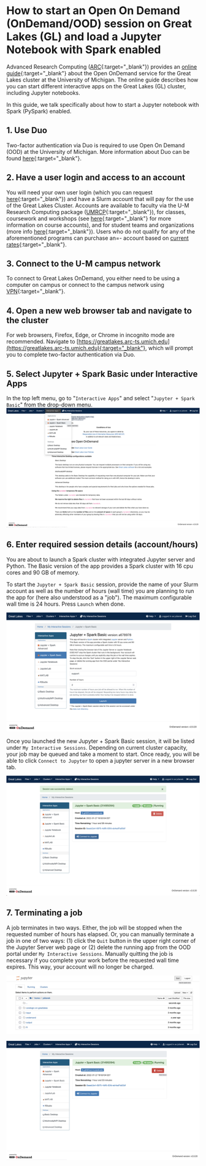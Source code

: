 
# How to start an Open On Demand (OnDemand/OOD) session on Great Lakes (GL) and load a Jupyter Notebook with Spark enabled

Advanced Research Computing ([ARC](https://arc.umich.edu/){:target="_blank"})  provides an [online guide](https://arc.umich.edu/open-ondemand/){:target="_blank"} about the Open OnDemand service for the Great Lakes cluster at the University of Michigan. The online guide describes how you can start different interactive apps on the Great Lakes (GL) cluster, including Jupyter notebooks.

In this guide, we talk specifically about how to start a Jupyter notebook with Spark (PySpark) enabled.

## 1. Use Duo
Two-factor authentication via Duo is required to use Open On Demand (OOD) at the University of Michigan. More information about Duo can be found [here](https://safecomputing.umich.edu/two-factor-authentication){:target="_blank"}.

## 2. Have a user login and access to an account
You will need your own user login (which you can request [here](https://arc.umich.edu/login-request){:target="_blank"}) and have a Slurm account that will pay for the use of the Great Lakes Cluster. Accounts are available to faculty via the U-M Research Computing package ([UMRCP](https://arc.umich.edu/umrcp/){:target="_blank"}),  for classes, coursework and workshops (see [here](https://arc.umich.edu/greatlakes/course-accounts/){:target="_blank"} for more information on course accounts), and for student teams and organizations (more info [here](https://arc.umich.edu/greatlakes/studentteams/){:target="_blank"}). Users who do not qualify for any of the aforementioned programs can purchase an=- account based on  [current rates](https://arc.umich.edu/greatlakes/rates/){:target="_blank"}.

## 3. Connect to the U-M campus network
To connect to Great Lakes OnDemand, you either need to be using a computer on campus or connect to the campus network using [VPN](https://its.umich.edu/enterprise/wifi-networks/vpn/getting-started){:target="_blank"}.

## 4. Open a new web browser tab and navigate to the cluster
For web browsers, Firefox, Edge, or Chrome in incognito mode are recommended. Navigate to [https://greatlakes.arc-ts.umich.edu](https://greatlakes.arc-ts.umich.edu){:target="_blank"}, which will prompt you to complete two-factor authentication via Duo.


## 5. Select Jupyter + Spark Basic under Interactive Apps
In the top left menu, go to "```Interactive Apps```" and select "```Jupyter + Spark Basic```" from the drop-down menu.
![Starting a Jupyter + Spark Basic session](starting-jupyter-spark-basic.png)

## 6. Enter required session details (account/hours)
You are  about to launch a Spark cluster with integrated Jupyter server and Python. The Basic version of the app provides a Spark cluster with 16 cpu cores and 90 GB of memory. 

To start the ```Jupyter + Spark Basic``` session, provide the  name of your Slurm account as well as the number of hours (wall time) you are planning to run the app for (here also understood as a "job"). The maximum configurable wall time is 24 hours. Press ```Launch``` when done.

![Entering job details for a Jupyter + Spark Basic session](entering-job-details.png)

Once you launched the new Jupyter + Spark Basic session, it will be listed under ```My Interactive Sessions```. Depending on current cluster capacity, your job may be queued and take a moment to start. Once ready, you will be able to click ```Connect to Jupyter``` to open a jupyter server in a new browser tab.

![Connecting to the jupyter server](connecting-to-jupyter.png)

##  7. Terminating a job
A job terminates in two ways. Either, the job will be stopped when the requested number of hours has elapsed. Or, you can manually terminate a job in one of two ways: (1) click the ```Quit``` button in the upper right corner of the Jupyter Server web page or (2) delete the running app from the OOD portal under ```My Interactive Sessions```.  Manually quitting the job is necessary if you complete your work before the requested wall time expires. This way,  your account will no longer be charged.

![Quitting a jupyter session in the Jupyter server](quitting-jupyter-session.png)

![Deleting a jupyter session in `My interactive sessions'](deleting-jupyter-sessions.png)
